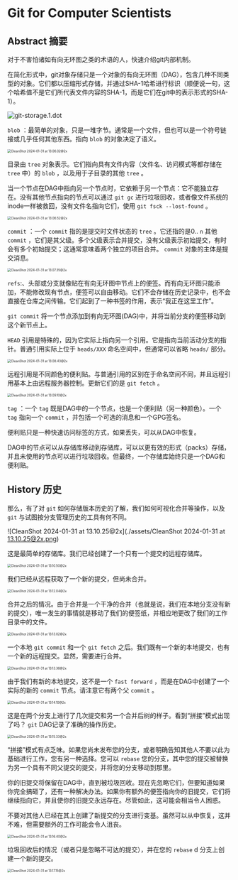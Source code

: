 # Git for Computer Scientists

## Abstract 摘要

对于不害怕诸如有向无环图之类的术语的人，快速介绍git内部机制。

在简化形式中，git对象存储只是一个对象的有向无环图（DAG），包含几种不同类型的对象。它们都以压缩形式存储，并通过SHA-1哈希进行标识（顺便说一句，这个哈希值不是它们所代表文件内容的SHA-1，而是它们在git中的表示形式的SHA-1）。

![git-storage.1.dot](./assets/git-storage.1.dot.svg)

`blob` ：最简单的对象，只是一堆字节。通常是一个文件，但也可以是一个符号链接或几乎任何其他东西。指向 `blob` 的对象决定了语义。

<img src="./assets/CleanShot 2024-01-31 at 13.06.02@2x.png" alt="CleanShot 2024-01-31 at 13.06.02@2x" style="zoom:50%;" />

目录由 `tree` 对象表示。它们指向具有文件内容（文件名、访问模式等都存储在 `tree` 中）的 `blob` ，以及用于子目录的其他 `tree` 。

当一个节点在DAG中指向另一个节点时，它依赖于另一个节点：它不能独立存在。没有其他节点指向的节点可以通过 `git gc` 进行垃圾回收，或者像文件系统的inode一样被救回，没有文件名指向它们，使用 `git fsck --lost-found` 。

<img src="./assets/CleanShot 2024-01-31 at 13.06.52@2x.png" alt="CleanShot 2024-01-31 at 13.06.52@2x" style="zoom:50%;" />

`commit` ：一个 `commit` 指的是提交时文件状态的 `tree` 。它还指的是0.. `n` 其他 `commit` ，它们是其父级。多个父级表示合并提交，没有父级表示初始提交，有时会有多个初始提交；这通常意味着两个独立的项目合并。 `commit` 对象的主体是提交消息。

<img src="./assets/CleanShot 2024-01-31 at 13.07.35@2x.png" alt="CleanShot 2024-01-31 at 13.07.35@2x" style="zoom:50%;" />

`refs`:、头部或分支就像贴在有向无环图中节点上的便签。而有向无环图只能添加，不能修改现有节点，便签可以自由移动。它们不会存储在历史记录中，也不会直接在仓库之间传输。它们起到了一种书签的作用，表示“我正在这里工作”。

`git commit` 将一个节点添加到有向无环图(DAG)中，并将当前分支的便签移动到这个新节点上。

`HEAD` 引用是特殊的，因为它实际上指向另一个引用。它是指向当前活动分支的指针。普通引用实际上位于 `heads/XXX` 命名空间中，但通常可以省略 `heads/` 部分。

<img src="./assets/CleanShot 2024-01-31 at 13.08.43@2x.png" alt="CleanShot 2024-01-31 at 13.08.43@2x" style="zoom:50%;" />

远程引用是不同颜色的便利贴。与普通引用的区别在于命名空间不同，并且远程引用基本上由远程服务器控制。更新它们的是 `git fetch` 。

<img src="./assets/CleanShot 2024-01-31 at 13.09.10@2x.png" alt="CleanShot 2024-01-31 at 13.09.10@2x" style="zoom:50%;" />

`tag` ：一个 `tag` 既是DAG中的一个节点，也是一个便利贴（另一种颜色）。一个 `tag` 指向一个 `commit` ，并包括一个可选的消息和一个GPG签名。

便利贴只是一种快速访问标签的方式，如果丢失，可以从DAG中恢复。

DAG中的节点可以从存储库移动到存储库，可以以更有效的形式（packs）存储，并且未使用的节点可以进行垃圾回收。但最终，一个存储库始终只是一个DAG和便利贴。

## History 历史

那么，有了对 `git` 如何存储版本历史的了解，我们如何可视化合并等操作，以及 `git` 与试图按分支管理历史的工具有何不同。

![CleanShot 2024-01-31 at 13.10.25@2x](./assets/CleanShot 2024-01-31 at 13.10.25@2x.png)

这是最简单的存储库。我们已经创建了一个只有一个提交的远程存储库。

<img src="./assets/CleanShot 2024-01-31 at 13.10.50@2x.png" alt="CleanShot 2024-01-31 at 13.10.50@2x" style="zoom:50%;" />

我们已经从远程获取了一个新的提交，但尚未合并。

<img src="./assets/CleanShot 2024-01-31 at 13.12.04@2x.png" alt="CleanShot 2024-01-31 at 13.12.04@2x" style="zoom:50%;" />

合并之后的情况。由于合并是一个干净的合并（也就是说，我们在本地分支没有新的提交），唯一发生的事情就是移动了我们的便签纸，并相应地更改了我们的工作目录中的文件。

<img src="./assets/CleanShot 2024-01-31 at 13.13.02@2x.png" alt="CleanShot 2024-01-31 at 13.13.02@2x" style="zoom:50%;" />

一个本地 `git commit` 和一个 `git fetch` 之后。我们既有一个新的本地提交，也有一个新的远程提交。显然，需要进行合并。

<img src="./assets/CleanShot 2024-01-31 at 13.13.36@2x.png" alt="CleanShot 2024-01-31 at 13.13.36@2x" style="zoom:50%;" />

由于我们有新的本地提交，这不是一个 `fast forward` ，而是在DAG中创建了一个实际的新的 `commit` 节点。请注意它有两个父 `commit` 。

<img src="./assets/CleanShot 2024-01-31 at 13.14.10@2x.png" alt="CleanShot 2024-01-31 at 13.14.10@2x" style="zoom:50%;" />

这是在两个分支上进行了几次提交和另一个合并后树的样子。看到“拼接”模式出现了吗？ `git` DAG记录了准确的操作历史。

<img src="./assets/CleanShot 2024-01-31 at 13.15.33@2x.png" alt="CleanShot 2024-01-31 at 13.15.33@2x" style="zoom:50%;" />

“拼接”模式有点乏味。如果您尚未发布您的分支，或者明确告知其他人不要以此为基础进行工作，您有另一种选择。您可以 `rebase` 您的分支，其中您的提交被替换为另一个具有不同父提交的提交，并将您的分支移动到那里。

你的旧提交将保留在DAG中，直到被垃圾回收。现在先忽略它们，但要知道如果你完全搞砸了，还有一种解决办法。如果你有额外的便签指向你的旧提交，它们将继续指向它，并且使你的旧提交永远存在。尽管如此，这可能会相当令人困惑。

不要对其他人已经在其上创建了新提交的分支进行变基。虽然可以从中恢复，这并不难，但需要额外的工作可能会令人沮丧。

<img src="./assets/CleanShot 2024-01-31 at 13.16.40@2x.png" alt="CleanShot 2024-01-31 at 13.16.40@2x" style="zoom:50%;" />

垃圾回收后的情况（或者只是忽略不可达的提交），并在您的 `rebase` d 分支上创建一个新的提交。

<img src="./assets/CleanShot 2024-01-31 at 13.17.15@2x.png" alt="CleanShot 2024-01-31 at 13.17.15@2x" style="zoom:50%;" />
